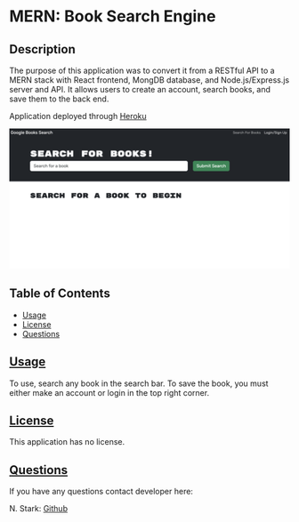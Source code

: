 # MERN: Book Search Engine

## Description
The purpose of this application was to convert it from a RESTful API to a MERN stack with React frontend, MongDB database, and Node.js/Express.js server and API. It allows users to create an account, search books, and save them to the back end.

Application deployed through [Heroku](https://book-search-engine-mern-app-683531511cb1.herokuapp.com/)

![screenshot](./Assets/search-books.png)

  ## Table of Contents
  * [Usage](#usage)
  * [License](#license)
  * [Questions](#questions)


## [Usage](#table-of-contents)
To use, search any book in the search bar. To save the book, you must either make an account or login in the top right corner.

## [License](#table-of-contents)
This application has no license.



## [Questions](#Table-of-Contents)
If you have any questions contact developer here:

N. Stark: [Github](https://github.com/nstark12)

